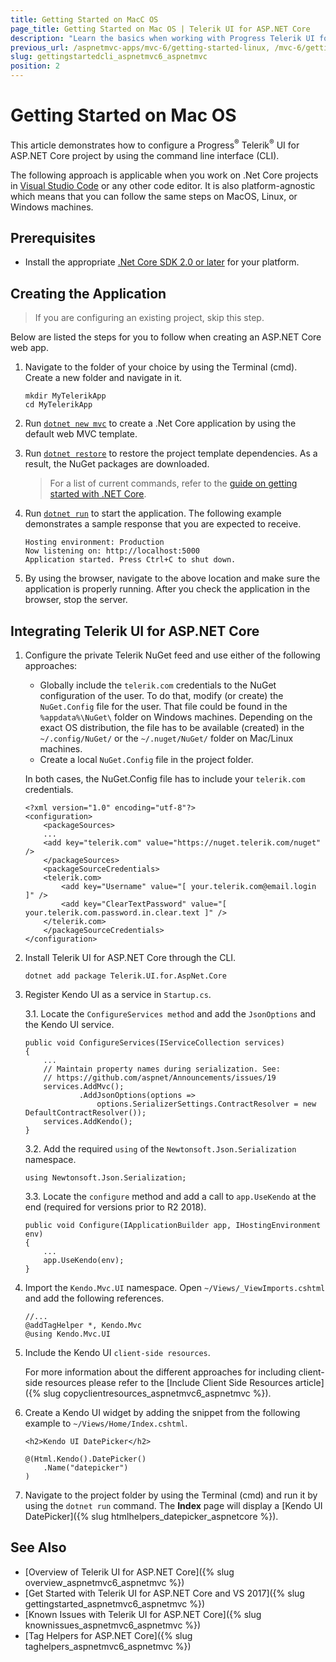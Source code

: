 ```yaml
---
title: Getting Started on MacC OS
page_title: Getting Started on Mac OS | Telerik UI for ASP.NET Core
description: "Learn the basics when working with Progress Telerik UI for ASP.NET Core (aka MVC 6 or ASP.NET Core MVC) and the Command line interface."
previous_url: /aspnetmvc-apps/mvc-6/getting-started-linux, /mvc-6/getting-started-linux, /aspnet-core/getting-started/getting-started-linux, /aspnet-core/getting-started/getting-started-vscode
slug: gettingstartedcli_aspnetmvc6_aspnetmvc
position: 2
---
```


# Getting Started on Mac OS

This article demonstrates how to configure a Progress<sup>®</sup> Telerik<sup>®</sup> UI for ASP.NET Core project by using the command line interface (CLI).

The following approach is applicable when you work on .Net Core projects in [Visual Studio Code](https://code.visualstudio.com/) or any other code editor. It is also platform-agnostic which means that you can follow the same steps on MacOS, Linux, or Windows machines.

## Prerequisites

* Install the appropriate [.Net Core SDK 2.0 or later](https://www.microsoft.com/net/download/all) for your platform.

## Creating the Application

> If you are configuring an existing project, skip this step.

Below are listed the steps for you to follow when creating an ASP.NET Core web app.

1. Navigate to the folder of your choice by using the Terminal (cmd). Create a new folder and navigate in it.

    ```
    mkdir MyTelerikApp
    cd MyTelerikApp
    ```

2. Run [`dotnet new mvc`](https://docs.microsoft.com/en-us/dotnet/core/tools/dotnet-new) to create a .Net Core application by using the default web MVC template.

3. Run [`dotnet restore`](https://docs.microsoft.com/en-us/dotnet/core/tools/dotnet-restore) to restore the project template dependencies. As a result, the NuGet packages are downloaded.

    > For a list of current commands, refer to the [guide on getting started with .NET Core](https://docs.asp.net/en/latest/getting-started.html).

4. Run [`dotnet run`](https://docs.microsoft.com/en-us/dotnet/core/tools/dotnet-run) to start the application. The following example demonstrates a sample response that you are expected to receive.

    ```
    Hosting environment: Production
    Now listening on: http://localhost:5000
    Application started. Press Ctrl+C to shut down.
    ```

5. By using the browser, navigate to the above location and make sure the application is properly running. After you check the application in the browser, stop the server.

## Integrating Telerik UI for ASP.NET Core

1. Configure the private Telerik NuGet feed and use either of the following approaches:

    * Globally include the `telerik.com` credentials to the NuGet configuration of the user. To do that, modify (or create) the `NuGet.Config` file for the user. That file could be found in the `%appdata%\NuGet\` folder on Windows machines. Depending on the exact OS distribution, the file has to be available (created) in the `~/.config/NuGet/` or the `~/.nuget/NuGet/` folder on Mac/Linux machines.
    * Create a local `NuGet.Config` file in the project folder.

    In both cases, the NuGet.Config file has to include your `telerik.com` credentials.

    ```
    <?xml version="1.0" encoding="utf-8"?>
    <configuration>
        <packageSources>
        ...
        <add key="telerik.com" value="https://nuget.telerik.com/nuget" />
        </packageSources>
        <packageSourceCredentials>
        <telerik.com>
            <add key="Username" value="[ your.telerik.com@email.login ]" />
            <add key="ClearTextPassword" value="[ your.telerik.com.password.in.clear.text ]" />
        </telerik.com>
        </packageSourceCredentials>
    </configuration>
    ```

2. Install Telerik UI for ASP.NET Core through the CLI.

    ```
    dotnet add package Telerik.UI.for.AspNet.Core
    ```

3. Register Kendo UI as a service in `Startup.cs`.

    3.1. Locate the `ConfigureServices method` and add the `JsonOptions` and the Kendo UI service.

    ```
    public void ConfigureServices(IServiceCollection services)
    {
        ...
        // Maintain property names during serialization. See:
        // https://github.com/aspnet/Announcements/issues/19
        services.AddMvc();
                .AddJsonOptions(options =>
                    options.SerializerSettings.ContractResolver = new DefaultContractResolver());
        services.AddKendo();
    }
    ```

    3.2. Add the required `using` of the `Newtonsoft.Json.Serialization` namespace.

    ```
    using Newtonsoft.Json.Serialization;
    ```

    3.3. Locate the `configure` method and add a call to `app.UseKendo` at the end (required for versions prior to R2 2018).

    ```
    public void Configure(IApplicationBuilder app, IHostingEnvironment env)
    {
        ...
        app.UseKendo(env);
    }
    ```

4. Import the `Kendo.Mvc.UI` namespace. Open `~/Views/_ViewImports.cshtml` and add the following references.

    ```
    //...
    @addTagHelper *, Kendo.Mvc
    @using Kendo.Mvc.UI
    ```

5. Include the Kendo UI `client-side resources`.

	For more information about the different approaches for including client-side resources please refer to the [Include Client Side Resources article]({% slug copyclientresources_aspnetmvc6_aspnetmvc %}).

6. Create a Kendo UI widget by adding the snippet from the following example to `~/Views/Home/Index.cshtml`.

    ```
    <h2>Kendo UI DatePicker</h2>

    @(Html.Kendo().DatePicker()
        .Name("datepicker")
    )
    ```

8. Navigate to the project folder by using the Terminal (cmd) and run it by using the `dotnet run` command. The **Index** page will display a [Kendo UI DatePicker]({% slug htmlhelpers_datepicker_aspnetcore %}).

## See Also

* [Overview of Telerik UI for ASP.NET Core]({% slug overview_aspnetmvc6_aspnetmvc %})
* [Get Started with Telerik UI for ASP.NET Core and VS 2017]({% slug gettingstarted_aspnetmvc6_aspnetmvc %})
* [Known Issues with Telerik UI for ASP.NET Core]({% slug knownissues_aspnetmvc6_aspnetmvc %})
* [Tag Helpers for ASP.NET Core]({% slug taghelpers_aspnetmvc6_aspnetmvc %})
